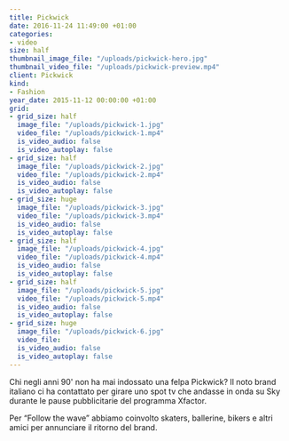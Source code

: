 ```yaml
---
title: Pickwick
date: 2016-11-24 11:49:00 +01:00
categories:
- video
size: half
thumbnail_image_file: "/uploads/pickwick-hero.jpg"
thumbnail_video_file: "/uploads/pickwick-preview.mp4"
client: Pickwick
kind:
- Fashion
year_date: 2015-11-12 00:00:00 +01:00
grid:
- grid_size: half
  image_file: "/uploads/pickwick-1.jpg"
  video_file: "/uploads/pickwick-1.mp4"
  is_video_audio: false
  is_video_autoplay: false
- grid_size: half
  image_file: "/uploads/pickwick-2.jpg"
  video_file: "/uploads/pickwick-2.mp4"
  is_video_audio: false
  is_video_autoplay: false
- grid_size: huge
  image_file: "/uploads/pickwick-3.jpg"
  video_file: "/uploads/pickwick-3.mp4"
  is_video_audio: false
  is_video_autoplay: false
- grid_size: half
  image_file: "/uploads/pickwick-4.jpg"
  video_file: "/uploads/pickwick-4.mp4"
  is_video_audio: false
  is_video_autoplay: false
- grid_size: half
  image_file: "/uploads/pickwick-5.jpg"
  video_file: "/uploads/pickwick-5.mp4"
  is_video_audio: false
  is_video_autoplay: false
- grid_size: huge
  image_file: "/uploads/pickwick-6.jpg"
  video_file: 
  is_video_audio: false
  is_video_autoplay: false
---
```


Chi negli anni 90' non ha mai indossato una felpa Pickwick?
Il noto brand italiano ci ha contattato per girare uno spot tv che andasse in onda su Sky durante le pause pubblicitarie del programma Xfactor.

Per “Follow the wave” abbiamo coinvolto skaters, ballerine, bikers e altri amici per annunciare il ritorno del brand.